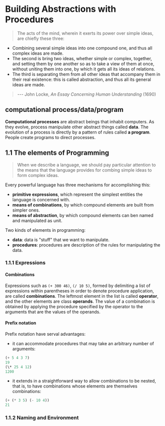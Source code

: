 # Building Abstractions with Procedures

> The acts of the mind, wherein it exerts its power over simple ideas, are chiefly these three:

- Combining several simple ideas into one compound one, and thus all complex ideas are made.
- The second is bring two ideas, whether simple or complex, together, and setting them by one another so as to take a view of them at once, without uniting them into one, by which it gets all its ideas of relations.
- The third is separating them from all other ideas that accompany them in their real existence: this is called abstraction, and thus all its general ideas are made.

> --- John Locke, _An Essay Concerning Human Understanding_ (1690)

## computational process/data/program

**Computational processes** are abstract beings that inhabit computers. As they evolve, process manipulate other abstract things called **data**. The evolution of a process is directly by a pattern of rules called **a program**. People create programs to direct processes.

## 1.1 The elements of Programming

> When we describe a language, we should pay particular attention to the means that the language provides for combing simple ideas to form complex ideas.

Every powerful language has three mechanisms for accomplishing this:

- **primitive expressions**, which represent the simplest entities the language is concerned with.
- **means of combinations**, by which compound elements are built from simpler ones.
- **means of abstraction**, by which compound elements can ben named and manipulated as unit.

Two kinds of elements in programming:

- **data**: data is "stuff" that we want to manipulate.
- **procedures**: procedures are description of the rules for manipulating the data.

### 1.1.1 Expressions

#### Combinations

Expressions such as `(+ 300 46)`, `(/ 10 5)`, formed by delimiting a list of expressions within parentheses in order to denote procedure application, are called **combinations**. The leftmost element in the list is called **operator**, and the other elements are class **operands**. The value of a combination is obtained by applying the procedure specified by the operator to the arguments that are the values of the operands.

#### Prefix notation

Prefix notation have serval advantages:

- it can accommodate procedures that may take an arbitrary number of arguments:

```lisp
(+ 5 4 3 7)
19
(\* 25 4 12)
1200
```

- it extends in a straightforward way to allow combinations to be nested, that is, to have combinations whose elements are themselves combinations:

```lisp
(+ (* 3 5) (- 10 4))
21
```

### 1.1.2 Naming and Environment
